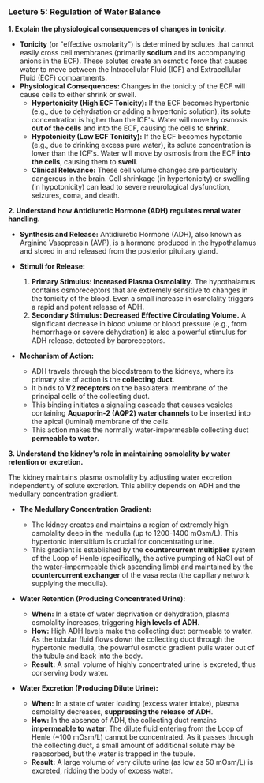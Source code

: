 ### Lecture 5: Regulation of Water Balance

**1. Explain the physiological consequences of changes in tonicity.**

*   **Tonicity** (or "effective osmolarity") is determined by solutes that cannot easily cross cell membranes (primarily **sodium** and its accompanying anions in the ECF). These solutes create an osmotic force that causes water to move between the Intracellular Fluid (ICF) and Extracellular Fluid (ECF) compartments.
*   **Physiological Consequences:** Changes in the tonicity of the ECF will cause cells to either shrink or swell.
    *   **Hypertonicity (High ECF Tonicity):** If the ECF becomes hypertonic (e.g., due to dehydration or adding a hypertonic solution), its solute concentration is higher than the ICF's. Water will move by osmosis **out of the cells** and into the ECF, causing the cells to **shrink**.
    *   **Hypotonicity (Low ECF Tonicity):** If the ECF becomes hypotonic (e.g., due to drinking excess pure water), its solute concentration is lower than the ICF's. Water will move by osmosis from the ECF **into the cells**, causing them to **swell**.
    *   **Clinical Relevance:** These cell volume changes are particularly dangerous in the brain. Cell shrinkage (in hypertonicity) or swelling (in hypotonicity) can lead to severe neurological dysfunction, seizures, coma, and death.

**2. Understand how Antidiuretic Hormone (ADH) regulates renal water handling.**

*   **Synthesis and Release:** Antidiuretic Hormone (ADH), also known as Arginine Vasopressin (AVP), is a hormone produced in the hypothalamus and stored in and released from the posterior pituitary gland.

*   **Stimuli for Release:**
    1.  **Primary Stimulus: Increased Plasma Osmolality.** The hypothalamus contains osmoreceptors that are extremely sensitive to changes in the tonicity of the blood. Even a small increase in osmolality triggers a rapid and potent release of ADH.
    2.  **Secondary Stimulus: Decreased Effective Circulating Volume.** A significant decrease in blood volume or blood pressure (e.g., from hemorrhage or severe dehydration) is also a powerful stimulus for ADH release, detected by baroreceptors.

*   **Mechanism of Action:**
    *   ADH travels through the bloodstream to the kidneys, where its primary site of action is the **collecting duct**.
    *   It binds to **V2 receptors** on the basolateral membrane of the principal cells of the collecting duct.
    *   This binding initiates a signaling cascade that causes vesicles containing **Aquaporin-2 (AQP2) water channels** to be inserted into the apical (luminal) membrane of the cells.
    *   This action makes the normally water-impermeable collecting duct **permeable to water**.

**3. Understand the kidney's role in maintaining osmolality by water retention or excretion.**

The kidney maintains plasma osmolality by adjusting water excretion independently of solute excretion. This ability depends on ADH and the medullary concentration gradient.

*   **The Medullary Concentration Gradient:**
    *   The kidney creates and maintains a region of extremely high osmolality deep in the medulla (up to 1200-1400 mOsm/L). This hypertonic interstitium is crucial for concentrating urine.
    *   This gradient is established by the **countercurrent multiplier** system of the Loop of Henle (specifically, the active pumping of NaCl out of the water-impermeable thick ascending limb) and maintained by the **countercurrent exchanger** of the vasa recta (the capillary network supplying the medulla).

*   **Water Retention (Producing Concentrated Urine):**
    *   **When:** In a state of water deprivation or dehydration, plasma osmolality increases, triggering **high levels of ADH**.
    *   **How:** High ADH levels make the collecting duct permeable to water. As the tubular fluid flows down the collecting duct through the hypertonic medulla, the powerful osmotic gradient pulls water out of the tubule and back into the body.
    *   **Result:** A small volume of highly concentrated urine is excreted, thus conserving body water.

*   **Water Excretion (Producing Dilute Urine):**
    *   **When:** In a state of water loading (excess water intake), plasma osmolality decreases, **suppressing the release of ADH**.
    *   **How:** In the absence of ADH, the collecting duct remains **impermeable to water**. The dilute fluid entering from the Loop of Henle (~100 mOsm/L) cannot be concentrated. As it passes through the collecting duct, a small amount of additional solute may be reabsorbed, but the water is trapped in the tubule.
    *   **Result:** A large volume of very dilute urine (as low as 50 mOsm/L) is excreted, ridding the body of excess water.
